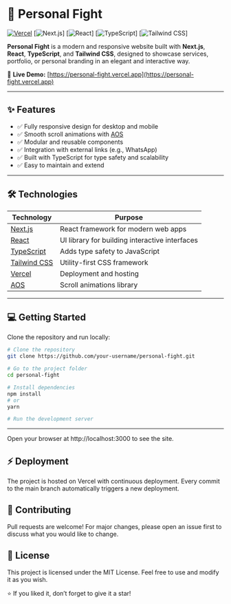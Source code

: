 # 🥊 Personal Fight


[![Vercel](https://img.shields.io/badge/Deployed%20on-Vercel-000000?style=flat&logo=vercel)](https://personal-fight.vercel.app)
[![Next.js](https://img.shields.io/badge/Framework-Next.js-black?style=flat&logo=next.js)]
[![React](https://img.shields.io/badge/Library-React-blue?style=flat&logo=react)]
[![TypeScript](https://img.shields.io/badge/Language-TypeScript-blue?style=flat&logo=typescript)]
[![Tailwind CSS](https://img.shields.io/badge/Styling-Tailwind%20CSS-blue?style=flat&logo=tailwind-css)]

**Personal Fight** is a modern and responsive website built with **Next.js**, **React**, **TypeScript**, and **Tailwind CSS**, designed to showcase services, portfolio, or personal branding in an elegant and interactive way.  

🔗 **Live Demo:** [https://personal-fight.vercel.app](https://personal-fight.vercel.app)

---

## ✨ Features
- ✅ Fully responsive design for desktop and mobile  
- ✅ Smooth scroll animations with [AOS](https://michalsnik.github.io/aos/)  
- ✅ Modular and reusable components  
- ✅ Integration with external links (e.g., WhatsApp)  
- ✅ Built with TypeScript for type safety and scalability  
- ✅ Easy to maintain and extend  

---

## 🛠 Technologies
| Technology | Purpose |
|------------|---------|
| [Next.js](https://nextjs.org/) | React framework for modern web apps |
| [React](https://reactjs.org/) | UI library for building interactive interfaces |
| [TypeScript](https://www.typescriptlang.org/) | Adds type safety to JavaScript |
| [Tailwind CSS](https://tailwindcss.com/) | Utility-first CSS framework |
| [Vercel](https://vercel.com/) | Deployment and hosting |
| [AOS](https://michalsnik.github.io/aos/) | Scroll animations library |

---

## 💻 Getting Started
Clone the repository and run locally:

```bash
# Clone the repository
git clone https://github.com/your-username/personal-fight.git

# Go to the project folder
cd personal-fight

# Install dependencies
npm install
# or
yarn

# Run the development server

```


---

Open your browser at http://localhost:3000 to see the site.

## ⚡ Deployment

The project is hosted on Vercel with continuous deployment.
Every commit to the main branch automatically triggers a new deployment.

## 🤝 Contributing

Pull requests are welcome! For major changes, please open an issue first to discuss what you would like to change.

## 📄 License

This project is licensed under the MIT License.
Feel free to use and modify it as you wish.

⭐️ If you liked it, don’t forget to give it a star!
